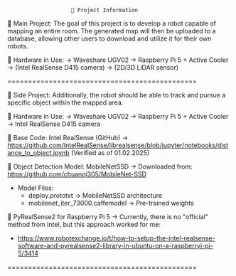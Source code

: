 						📌 Project Information

🔹 Main Project:
The goal of this project is to develop a robot capable of mapping an entire room. The generated map will then be uploaded to a database, allowing other users to download and utilize it for their own robots.

🔹 Hardware in Use:
   → Waveshare UGV02
   → Raspberry Pi 5 + Active Cooler
   → (Intel RealSense D415 camera)
   → (2D/3D LiDAR sensor)

==============================================

🔹 Side Project:
Additionally, the robot should be able to track and pursue a specific object within the mapped area.

🔹 Hardware in Use:
   → Waveshare UGV02
   → Raspberry Pi 5 + Active Cooler
   → Intel RealSense D415 camera

🔹 Base Code: Intel RealSense (GitHub)
   → https://github.com/IntelRealSense/librealsense/blob/jupyter/notebooks/distance_to_object.ipynb
   (Verified as of 01.02.2025)

🔹 Object Detection Model: MobileNetSSD
   → Downloaded from: https://github.com/chuanqi305/MobileNet-SSD
   - Model Files:
     - deploy.prototxt → MobileNetSSD architecture
     - mobilenet_iter_73000.caffemodel → Pre-trained weights

🔹 PyRealSense2 for Raspberry Pi 5
   → Currently, there is no "official" method from Intel, but this approach worked for me:
   - https://www.robotexchange.io/t/how-to-setup-the-intel-realsense-software-and-pyrealsense2-library-in-ubuntu-on-a-raspberryi-pi-5/3414

==============================================